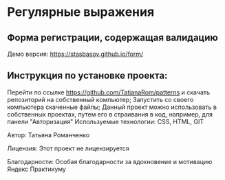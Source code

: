 
# Регулярные выражения
## Форма регистрации, содержащая валидацию

Демо версия: https://stasbasov.github.io/form/

## Инструкция по установке проекта:

Перейти по ссылке https://github.com/TatianaRom/patterns и скачать репозиторий на собственный компьютер;
Запустить со своего компьютера скаченные файлы; Данный проект можно использовать в собственных проектах, путем его в страивания в код, например, для панели "Авторизация"
Используемые технологии: CSS, HTML, GIT

Автор: Татьяна Романченко

Лицензия: Этот проект не лицензируется

Благодарности: Особая благодарности за вдохновение и мотивацию Яндекс Практикуму
